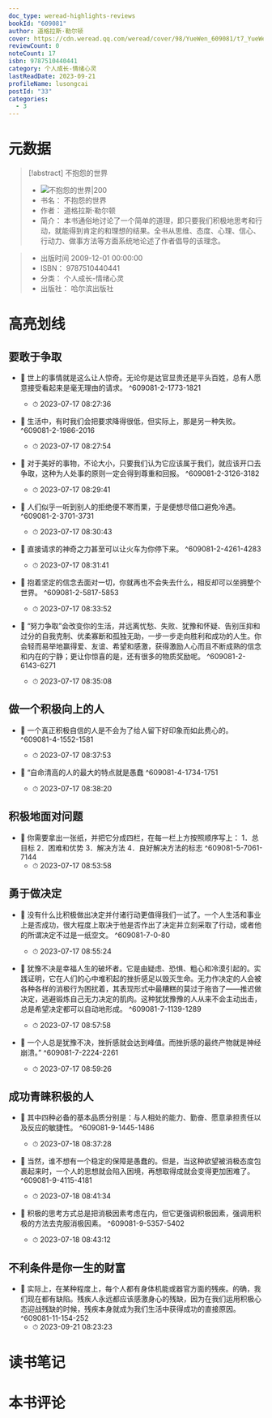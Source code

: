 ```yaml
---
doc_type: weread-highlights-reviews
bookId: "609081"
author: 道格拉斯·勒尔顿
cover: https://cdn.weread.qq.com/weread/cover/98/YueWen_609081/t7_YueWen_609081.jpg
reviewCount: 0
noteCount: 17
isbn: 9787510440441
category: 个人成长-情绪心灵
lastReadDate: 2023-09-21
profileName: lusongcai
postId: "33"
categories:
  - 3
---
```

# 元数据
> [!abstract] 不抱怨的世界
> - ![ 不抱怨的世界|200](https://cdn.weread.qq.com/weread/cover/98/YueWen_609081/t7_YueWen_609081.jpg)
> - 书名： 不抱怨的世界
> - 作者： 道格拉斯·勒尔顿
> - 简介：     本书通俗地讨论了一个简单的道理，即只要我们积极地思考和行动，就能得到肯定的和理想的结果。全书从思维、态度、心理、信心、行动力、做事方法等方面系统地论述了作者倡导的该理念。

> - 出版时间 2009-12-01 00:00:00
> - ISBN： 9787510440441
> - 分类： 个人成长-情绪心灵
> - 出版社： 哈尔滨出版社


# 高亮划线

## 要敢于争取


- 📌 世上的事情就是这么让人惊奇。无论你是达官显贵还是平头百姓，总有人愿意接受看起来是毫无理由的请求。 ^609081-2-1773-1821
    - ⏱ 2023-07-17 08:27:36 

- 📌 生活中，有时我们会把要求降得很低，但实际上，那是另一种失败。 ^609081-2-1986-2016
    - ⏱ 2023-07-17 08:27:54 

- 📌 对于美好的事物，不论大小，只要我们认为它应该属于我们，就应该开口去争取，这种为人处事的原则一定会得到尊重和回报。 ^609081-2-3126-3182
    - ⏱ 2023-07-17 08:29:41 

- 📌 人们似乎一听到别人的拒绝便不寒而栗，于是便想尽借口避免冷遇。 ^609081-2-3701-3731
    - ⏱ 2023-07-17 08:30:43 

- 📌 直接请求的神奇之力甚至可以让火车为你停下来。 ^609081-2-4261-4283
    - ⏱ 2023-07-17 08:31:41 

- 📌 抱着坚定的信念去面对一切，你就再也不会失去什么，相反却可以坐拥整个世界。 ^609081-2-5817-5853
    - ⏱ 2023-07-17 08:33:52 

- 📌 “努力争取”会改变你的生活，并远离忧愁、失败、犹豫和怀疑、告别压抑和过分的自我克制、优柔寡断和孤独无助，一步一步走向胜利和成功的人生。你会轻而易举地赢得爱、友谊、希望和感激，获得激励人心而且不断成熟的信念和内在的宁静；更让你惊喜的是，还有很多的物质奖励呢。 ^609081-2-6143-6271
    - ⏱ 2023-07-17 08:35:08 
## 做一个积极向上的人


- 📌 一个真正积极自信的人是不会为了给人留下好印象而如此费心的。 ^609081-4-1552-1581
    - ⏱ 2023-07-17 08:37:53 

- 📌 “自命清高的人的最大的特点就是愚蠢 ^609081-4-1734-1751
    - ⏱ 2023-07-17 08:38:20 
## 积极地面对问题


- 📌 你需要拿出一张纸，并把它分成四栏，在每一栏上方按照顺序写上：     1．总目标     2．困难和优势     3．解决方法     4．良好解决方法的标志 ^609081-5-7061-7144
    - ⏱ 2023-07-17 08:53:58 
## 勇于做决定


- 📌 没有什么比积极做出决定并付诸行动更值得我们一试了。一个人生活和事业上是否成功，很大程度上取决于他是否作出了决定并立刻采取了行动，或者他的所谓决定不过是一纸空文。 ^609081-7-0-80
    - ⏱ 2023-07-17 08:55:24 

- 📌 犹豫不决是幸福人生的破坏者。它是由疑虑、恐惧、粗心和冷漠引起的。实践证明，它在人们的心中堆积起的挫折感足以毁灭生命。无力作决定的人会被各种各样的消极行为困扰着，其表现形式中最糟糕的莫过于拖沓了——推迟做决定，逃避锻炼自己无力决定的肌肉。这种犹犹豫豫的人从来不会主动出击，总是希望决定都可以自动地形成。 ^609081-7-1139-1289
    - ⏱ 2023-07-17 08:57:58 

- 📌 一个人总是犹豫不决，挫折感就会达到峰值。而挫折感的最终产物就是神经崩溃。” ^609081-7-2224-2261
    - ⏱ 2023-07-17 08:59:26 
## 成功青睐积极的人


- 📌 其中四种必备的基本品质分别是：与人相处的能力、勤奋、愿意承担责任以及反应的敏捷性。 ^609081-9-1445-1486
    - ⏱ 2023-07-18 08:37:28 

- 📌 当然，谁不想有一个稳定的保障是愚蠢的。但是，当这种欲望被消极态度包裹起来时，一个人的思想就会陷入困境，再想取得成就会变得更加困难了。 ^609081-9-4115-4181
    - ⏱ 2023-07-18 08:41:34 

- 📌 积极的思考方式总是把消极因素考虑在内，但它更强调积极因素，强调用积极的方法去克服消极因素。 ^609081-9-5357-5402
    - ⏱ 2023-07-18 08:43:12 
## 不利条件是你一生的财富


- 📌 实际上，在某种程度上，每个人都有身体机能或器官方面的残疾。的确，我们现在都有缺陷。残疾人永远都应该感激身心的残缺，因为在我们运用积极心态迎战残缺的时候，残疾本身就成为我们生活中获得成功的直接原因。 ^609081-11-154-252
    - ⏱ 2023-09-21 08:23:23 
# 读书笔记

# 本书评论
